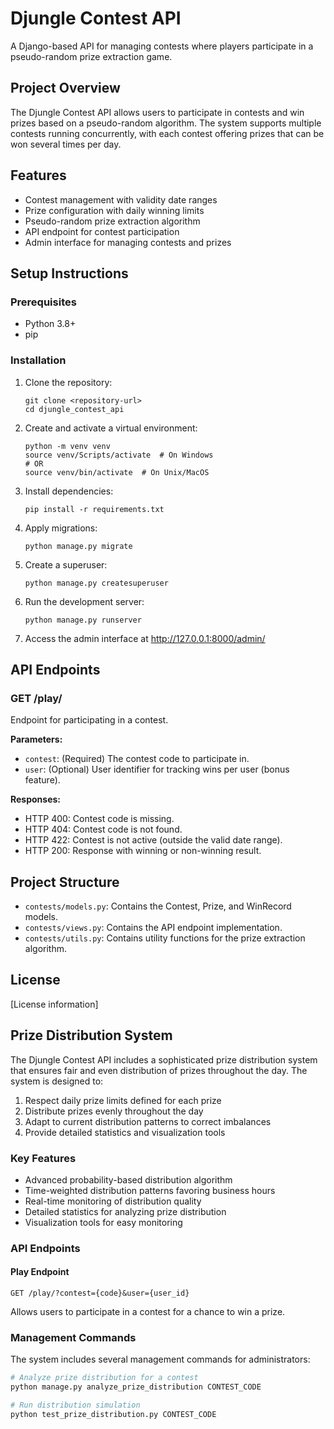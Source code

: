# Djungle Contest API

A Django-based API for managing contests where players participate in a pseudo-random prize extraction game.

## Project Overview

The Djungle Contest API allows users to participate in contests and win prizes based on a pseudo-random algorithm. The system supports multiple contests running concurrently, with each contest offering prizes that can be won several times per day.

## Features

- Contest management with validity date ranges
- Prize configuration with daily winning limits
- Pseudo-random prize extraction algorithm
- API endpoint for contest participation
- Admin interface for managing contests and prizes

## Setup Instructions

### Prerequisites

- Python 3.8+
- pip

### Installation

1. Clone the repository:
   ```
   git clone <repository-url>
   cd djungle_contest_api
   ```

2. Create and activate a virtual environment:
   ```
   python -m venv venv
   source venv/Scripts/activate  # On Windows
   # OR
   source venv/bin/activate  # On Unix/MacOS
   ```

3. Install dependencies:
   ```
   pip install -r requirements.txt
   ```

4. Apply migrations:
   ```
   python manage.py migrate
   ```

5. Create a superuser:
   ```
   python manage.py createsuperuser
   ```

6. Run the development server:
   ```
   python manage.py runserver
   ```

7. Access the admin interface at http://127.0.0.1:8000/admin/

## API Endpoints

### GET /play/

Endpoint for participating in a contest.

**Parameters:**
- `contest`: (Required) The contest code to participate in.
- `user`: (Optional) User identifier for tracking wins per user (bonus feature).

**Responses:**
- HTTP 400: Contest code is missing.
- HTTP 404: Contest code is not found.
- HTTP 422: Contest is not active (outside the valid date range).
- HTTP 200: Response with winning or non-winning result.

## Project Structure

- `contests/models.py`: Contains the Contest, Prize, and WinRecord models.
- `contests/views.py`: Contains the API endpoint implementation.
- `contests/utils.py`: Contains utility functions for the prize extraction algorithm.

## License

[License information]

## Prize Distribution System

The Djungle Contest API includes a sophisticated prize distribution system that ensures fair and even distribution of prizes throughout the day. The system is designed to:

1. Respect daily prize limits defined for each prize
2. Distribute prizes evenly throughout the day
3. Adapt to current distribution patterns to correct imbalances
4. Provide detailed statistics and visualization tools

### Key Features

- Advanced probability-based distribution algorithm
- Time-weighted distribution patterns favoring business hours
- Real-time monitoring of distribution quality
- Detailed statistics for analyzing prize distribution
- Visualization tools for easy monitoring

### API Endpoints

#### Play Endpoint

```
GET /play/?contest={code}&user={user_id}
```

Allows users to participate in a contest for a chance to win a prize.

### Management Commands

The system includes several management commands for administrators:

```bash
# Analyze prize distribution for a contest
python manage.py analyze_prize_distribution CONTEST_CODE

# Run distribution simulation
python test_prize_distribution.py CONTEST_CODE
``` 